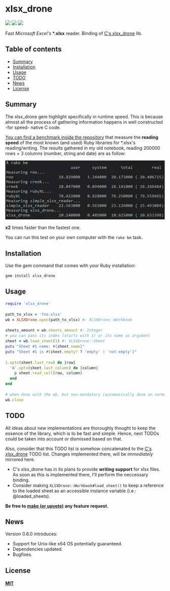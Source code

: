 # xlsx_drone

[![](https://img.shields.io/endpoint?url=https://raw.githubusercontent.com/damian-m-g/xlsx_drone_rb/master/data/shields/simplecov.json)](#xlsx_drone)
[![](https://img.shields.io/endpoint?url=https://raw.githubusercontent.com/damian-m-g/xlsx_drone_rb/master/data/shields/test_suite.json)](#xlsx_drone)
[![](https://img.shields.io/endpoint?url=https://raw.githubusercontent.com/damian-m-g/xlsx_drone_rb/master/data/shields/assertions.json)](#xlsx_drone)

Fast _Microsoft Excel's_ **\*.xlsx** reader. Binding of [C's xlsx_drone](https://github.com/damian-m-g/xlsx_drone) lib.

## Table of contents

* [Summary](#summary)
* [Installation](#installation)
* [Usage](#usage)
* [TODO](#todo)
* [News](#news)  
* [License](#license)

## Summary

The xlsx_drone gem highlight specifically in runtime speed. This is because almost all the process of gathering information happens in well constructed -for speed- native C code.

[You can find a benchmark inside the repository](https://github.com/damian-m-g/xlsx_drone_rb/blob/master/test/benchmark/speed.rb) that measure the **reading speed** of the most known (and used) Ruby libraries for *.xlsx's reading/writing. The results gathered in my old notebook, reading 200000 rows × 3 columns (number, string and date) are as follow:

![](data/README.md_images/bm_result.png)

**x2** times faster than the fastest one.

You can run this test on your own computer with the `rake bm` task.

## Installation

Use the _gem_ command that comes with your Ruby installation:

`gem install xlsx_drone`

## Usage

```ruby
require 'xlsx_drone'

path_to_xlsx = 'foo.xlsx'
wb = XLSXDrone.open(path_to_xlsx) #: XLSXDrone::Workbook

sheets_amount = wb.sheets_amount #: Integer
# you can pass its index (starts with 1) or its name as argument
sheet = wb.load_sheet(1) #: XLSXDrone::Sheet
puts "Sheet #1 name: #{sheet.name}"
puts "Sheet #1 is #{sheet.empty? ? 'empty' : 'not-empty'}"

1.upto(sheet.last_row) do |row|
  'A'.upto(sheet.last_column) do |column|
    p sheet.read_cell(row, column)
  end
end

# when done with the wb, but non-mandatory (automatically done on normal exit)
wb.close
```

## TODO

All ideas about new implementations are thoroughly thought to keep the essence of the library, which is to be fast and simple. Hence, next TODOs could be taken into account or dismissed based on that.

Also, consider that this TODO list is somehow concatenated to the [C's xlsx_drone](https://github.com/damian-m-g/xlsx_drone#todo) TODO list. Changes implemented there, will be _immediately_ mirrored here.

- C's xlsx_drone has in its plans to provide **writing support** for xlsx files. As soon as this is implemented there, I'll perform the neccessary binding.
- Consider making `XLSXDrone::Workbook#load_sheet()` to keep a reference to the loaded sheet as an accessible instance variable (i.e.: @loaded_sheets).

**Be free to [make (or upvote)](https://github.com/damian-m-g/xlsx_drone_rb/issues) any feature request.**

## News

Version 0.6.0 introduces:
* Support for Unix-like x64 OS potentially guaranteed.
* Dependencies updated.
* Bugfixes.

## License

#### [MIT](https://github.com/damian-m-g/xlsx_drone_rb/blob/master/LICENSE)
